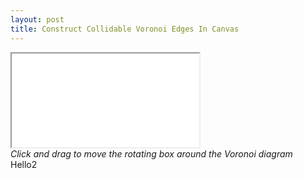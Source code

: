 ```yaml
---
layout: post
title: Construct Collidable Voronoi Edges In Canvas
---
```


<div class="center-contents">
    <iframe src="/assets/html/voronoi.html" title="Voronoi Diagram" class="iframe"></iframe>
    <br />
    <em>Click and drag to move the rotating box around the Voronoi diagram</em>
</div>
Hello2
